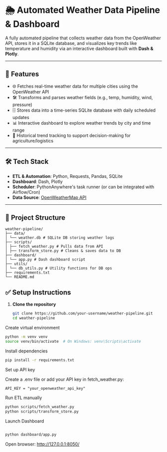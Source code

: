 # 🌦️ Automated Weather Data Pipeline & Dashboard

A fully automated pipeline that collects weather data from the OpenWeather API, stores it in a SQLite database, and visualizes key trends like temperature and humidity via an interactive dashboard built with **Dash & Plotly**.

---

## 🚀 Features

- 🌐 Fetches real-time weather data for multiple cities using the OpenWeather API
- 🛠️ Transforms and parses weather fields (e.g., temp, humidity, wind, pressure)
- 🗄️ Stores data into a time-series SQLite database with daily scheduled updates
- 📊 Interactive dashboard to explore weather trends by city and time range
- 📅 Historical trend tracking to support decision-making for agriculture/logistics

---

## 🛠 Tech Stack

- **ETL & Automation**: Python, Requests, Pandas, SQLite
- **Dashboard**: Dash, Plotly
- **Scheduler**: PythonAnywhere's task runner (or can be integrated with Airflow/Cron)
- **Data Source**: [OpenWeatherMap API](https://openweathermap.org/api)

---

## 🧱 Project Structure
```
weather-pipeline/
├── data/
│ └── weather.db # SQLite DB storing weather logs
├── scripts/
│ ├── fetch_weather.py # Pulls data from API
│ ├── transform_store.py # Cleans & saves data to DB
├── dashboard/
│ └── app.py # Dash dashboard script
├── utils/
│ └── db_utils.py # Utility functions for DB ops
├── requirements.txt
└── README.md
```

## ✅ Setup Instructions

1. **Clone the repository**
   ```bash
   git clone https://github.com/your-username/weather-pipeline.git
   cd weather-pipeline
   ```
Create virtual environment
```bash
python -m venv venv
source venv/bin/activate  # On Windows: venv\Scripts\activate
```
Install dependencies

```bash
pip install -r requirements.txt
```
Set up API key

Create a .env file or add your API key in fetch_weather.py:

```txt
API_KEY = "your_openweather_api_key"
```
Run ETL manually

```bash
python scripts/fetch_weather.py
python scripts/transform_store.py
```
Launch Dashboard

```bash

python dashboard/app.py
```
Open browser: http://127.0.0.1:8050/

